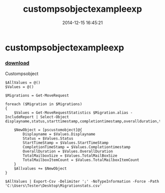 ﻿---
pid:            5646
parent:         0
children:       
poster:         redyey
title:          custompsobjectexampleexp
date:           2014-12-15 16:45:21
description:    Custompsobject
format:         posh
---

# custompsobjectexampleexp

### [download](5646.ps1)  

Custompsobject

```posh
$AllValues = @()
$Values = @()

$Migrations = Get-MoveRequest

foreach ($Migration in $Migrations) 
{
    $Values = Get-MoveRequestStatistics $Migration.alias -IncludeReport | Select-Object displayname,status,starttimestamp,completiontimestamp,overallduration,totalmailboxsize,totalmailboxitemcount

    $NewObject = [pscustomobject]@{
        Displayname = $Values.Displayname
        Status = $Values.Status
        StartTimeStamp = $Values.StartTimeStamp
        CompletionTimeStamp = $Values.Completiontimestamp
        OverallDuration = $Values.OverallDuration
        TotalMailboxSize = $Values.TotalMailBoxSize
        TotalMailboxItemCount = $Values.TotalMailboxItemCount
    }
    $Allvalues += $NewObject
}

$AllValues | Export-Csv -Delimiter ';' -NoTypeInformation -Force -Path 'C:\Users\Tester\Desktop\Migrationstats.csv'
```
